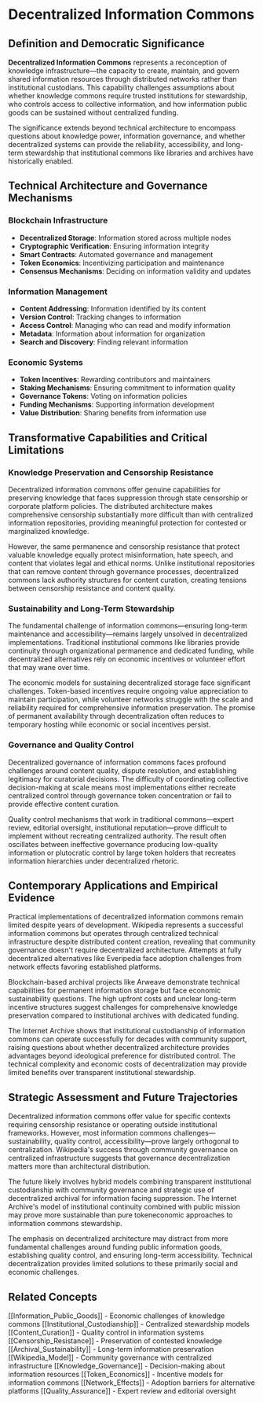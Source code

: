 # Decentralized Information Commons

## Definition and Democratic Significance

**Decentralized Information Commons** represents a reconception of knowledge infrastructure—the capacity to create, maintain, and govern shared information resources through distributed networks rather than institutional custodians. This capability challenges assumptions about whether knowledge commons require trusted institutions for stewardship, who controls access to collective information, and how information public goods can be sustained without centralized funding.

The significance extends beyond technical architecture to encompass questions about knowledge power, information governance, and whether decentralized systems can provide the reliability, accessibility, and long-term stewardship that institutional commons like libraries and archives have historically enabled.

## Technical Architecture and Governance Mechanisms

### Blockchain Infrastructure
- **Decentralized Storage**: Information stored across multiple nodes
- **Cryptographic Verification**: Ensuring information integrity
- **Smart Contracts**: Automated governance and management
- **Token Economics**: Incentivizing participation and maintenance
- **Consensus Mechanisms**: Deciding on information validity and updates

### Information Management
- **Content Addressing**: Information identified by its content
- **Version Control**: Tracking changes to information
- **Access Control**: Managing who can read and modify information
- **Metadata**: Information about information for organization
- **Search and Discovery**: Finding relevant information

### Economic Systems
- **Token Incentives**: Rewarding contributors and maintainers
- **Staking Mechanisms**: Ensuring commitment to information quality
- **Governance Tokens**: Voting on information policies
- **Funding Mechanisms**: Supporting information development
- **Value Distribution**: Sharing benefits from information use

## Transformative Capabilities and Critical Limitations

### Knowledge Preservation and Censorship Resistance

Decentralized information commons offer genuine capabilities for preserving knowledge that faces suppression through state censorship or corporate platform policies. The distributed architecture makes comprehensive censorship substantially more difficult than with centralized information repositories, providing meaningful protection for contested or marginalized knowledge.

However, the same permanence and censorship resistance that protect valuable knowledge equally protect misinformation, hate speech, and content that violates legal and ethical norms. Unlike institutional repositories that can remove content through governance processes, decentralized commons lack authority structures for content curation, creating tensions between censorship resistance and content quality.

### Sustainability and Long-Term Stewardship

The fundamental challenge of information commons—ensuring long-term maintenance and accessibility—remains largely unsolved in decentralized implementations. Traditional institutional commons like libraries provide continuity through organizational permanence and dedicated funding, while decentralized alternatives rely on economic incentives or volunteer effort that may wane over time.

The economic models for sustaining decentralized storage face significant challenges. Token-based incentives require ongoing value appreciation to maintain participation, while volunteer networks struggle with the scale and reliability required for comprehensive information preservation. The promise of permanent availability through decentralization often reduces to temporary hosting while economic or social incentives persist.

### Governance and Quality Control

Decentralized governance of information commons faces profound challenges around content quality, dispute resolution, and establishing legitimacy for curatorial decisions. The difficulty of coordinating collective decision-making at scale means most implementations either recreate centralized control through governance token concentration or fail to provide effective content curation.

Quality control mechanisms that work in traditional commons—expert review, editorial oversight, institutional reputation—prove difficult to implement without recreating centralized authority. The result often oscillates between ineffective governance producing low-quality information or plutocratic control by large token holders that recreates information hierarchies under decentralized rhetoric.

## Contemporary Applications and Empirical Evidence

Practical implementations of decentralized information commons remain limited despite years of development. Wikipedia represents a successful information commons but operates through centralized technical infrastructure despite distributed content creation, revealing that community governance doesn't require decentralized architecture. Attempts at fully decentralized alternatives like Everipedia face adoption challenges from network effects favoring established platforms.

Blockchain-based archival projects like Arweave demonstrate technical capabilities for permanent information storage but face economic sustainability questions. The high upfront costs and unclear long-term incentive structures suggest challenges for comprehensive knowledge preservation compared to institutional archives with dedicated funding.

The Internet Archive shows that institutional custodianship of information commons can operate successfully for decades with community support, raising questions about whether decentralized architecture provides advantages beyond ideological preference for distributed control. The technical complexity and economic costs of decentralization may provide limited benefits over transparent institutional stewardship.

## Strategic Assessment and Future Trajectories

Decentralized information commons offer value for specific contexts requiring censorship resistance or operating outside institutional frameworks. However, most information commons challenges—sustainability, quality control, accessibility—prove largely orthogonal to centralization. Wikipedia's success through community governance on centralized infrastructure suggests that governance decentralization matters more than architectural distribution.

The future likely involves hybrid models combining transparent institutional custodianship with community governance and strategic use of decentralized archival for information facing suppression. The Internet Archive's model of institutional continuity combined with public mission may prove more sustainable than pure tokeneconomic approaches to information commons stewardship.

The emphasis on decentralized architecture may distract from more fundamental challenges around funding public information goods, establishing quality control, and ensuring long-term accessibility. Technical decentralization provides limited solutions to these primarily social and economic challenges.

## Related Concepts

[[Information_Public_Goods]] - Economic challenges of knowledge commons
[[Institutional_Custodianship]] - Centralized stewardship models
[[Content_Curation]] - Quality control in information systems
[[Censorship_Resistance]] - Preservation of contested knowledge
[[Archival_Sustainability]] - Long-term information preservation
[[Wikipedia_Model]] - Community governance with centralized infrastructure
[[Knowledge_Governance]] - Decision-making about information resources
[[Token_Economics]] - Incentive models for information commons
[[Network_Effects]] - Adoption barriers for alternative platforms
[[Quality_Assurance]] - Expert review and editorial oversight
